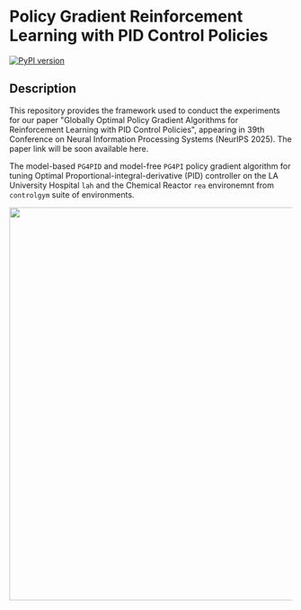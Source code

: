 # Policy Gradient Reinforcement Learning with PID Control Policies
[![PyPI version](https://badge.fury.io/py/controlgym.svg)](https://pypi.org/project/controlgym/)

## Description 
This repository provides the framework used to conduct the experiments for our paper "Globally Optimal Policy Gradient Algorithms for Reinforcement Learning with PID Control Policies", appearing in 39th Conference on Neural Information Processing Systems (NeurIPS 2025). The paper link will be soon available here.

The model-based  `PG4PID` and model-free `PG4PI` policy gradient algorithm for tuning Optimal Proportional-integral-derivative (PID) controller on the LA University Hospital `lah` and the Chemical Reactor `rea` environemnt from `controlgym` suite of environments.

<p align="center">
  <img src="figures/gallery.jpeg" alt="" width="700px">
</p>
